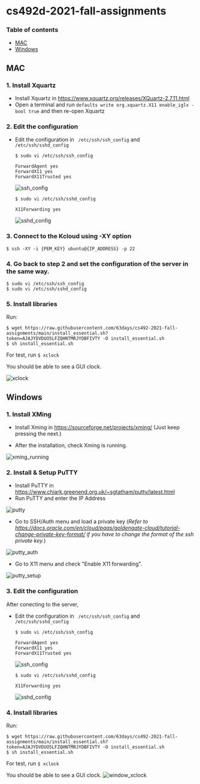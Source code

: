 # cs492d-2021-fall-assignments
### Table of contents

- [MAC](#mac)
- [Windows](#windows)

## MAC

### 1. Install Xquartz 

* Install Xquartz in https://www.xquartz.org/releases/XQuartz-2.7.11.html
*  Open a terminal and run `defaults write org.xquartz.X11 enable_iglx -bool true` and then re-open Xquartz

### 2. Edit the configuration 

* Edit the configuration in ` /etc/ssh/ssh_config` and `/etc/ssh/sshd_config` 

   `$ sudo vi /etc/ssh/ssh_config`
   ```shell
   ForwardAgent yes
   ForwardX11 yes
   ForwardX11Trusted yes
   ```

   ![ssh_config](./docs/ssh_config.png)

   `$ sudo vi /etc/ssh/sshd_config`
   ```shell
   X11Forwarding yes
   ```

   ![sshd_config](./docs/sshd_config.png)

### 3. Connect to the Kcloud using -XY option
`$ ssh -XY -i {PEM_KEY} ubuntu@{IP_ADDRESS} -p 22`
### 4. Go back to step 2 and set the configuration of the server in the same way.
```shell
$ sudo vi /etc/ssh/ssh_config 
$ sudo vi /etc/ssh/sshd_config
```
### 5. Install libraries
Run:

```shell
$ wget https://raw.githubusercontent.com/63days/cs492-2021-fall-assignments/main/install_essential.sh?token=AJAJYDVDUO5LFZQHNTMRJYDBFIVTY -O install_essential.sh
$ sh install_essential.sh
```
For test, run ` $ xclock `

You should be able to see a GUI clock.

![xclock](./docs/xclock.png)

## Windows
### 1. Install XMing
* Install Xming in https://sourceforge.net/projects/xming/ (Just keep pressing the next.)

* After the installation, check Xming is running.

![xming_running](./docs/xming_running.png)
### 2. Install & Setup PuTTY

* Install PuTTY in https://www.chiark.greenend.org.uk/~sgtatham/putty/latest.html 
* Run PuTTY and enter the IP Address

![putty](./docs/putty.png)

* Go to SSH/Auth menu and load a private key (*Refer to https://docs.oracle.com/en/cloud/paas/goldengate-cloud/tutorial-change-private-key-format/ if you have to change the format of the ssh private key.*)

![putty_auth](./docs/putty_auth.png)

* Go to X11 menu and check "Enable X11 forwarding".

![putty_setup](./docs/putty_setup.png)

### 3. Edit the configuration
After conecting to the server,
* Edit the configuration in ` /etc/ssh/ssh_config` and `/etc/ssh/sshd_config` 

   `$ sudo vi /etc/ssh/ssh_config`
   ```shell
   ForwardAgent yes
   ForwardX11 yes
   ForwardX11Trusted yes
   ```

   ![ssh_config](./docs/ssh_config.png)

   `$ sudo vi /etc/ssh/sshd_config`
   ```shell
   X11Forwarding yes
   ```

   ![sshd_config](./docs/sshd_config.png)

### 4. Install libraries
Run:

```shell
$ wget https://raw.githubusercontent.com/63days/cs492-2021-fall-assignments/main/install_essential.sh?token=AJAJYDVDUO5LFZQHNTMRJYDBFIVTY -O install_essential.sh
$ sh install_essential.sh
```
For test, run ` $ xclock `

You should be able to see a GUI clock.
![window_xclock](./docs/window_xclock.png)





